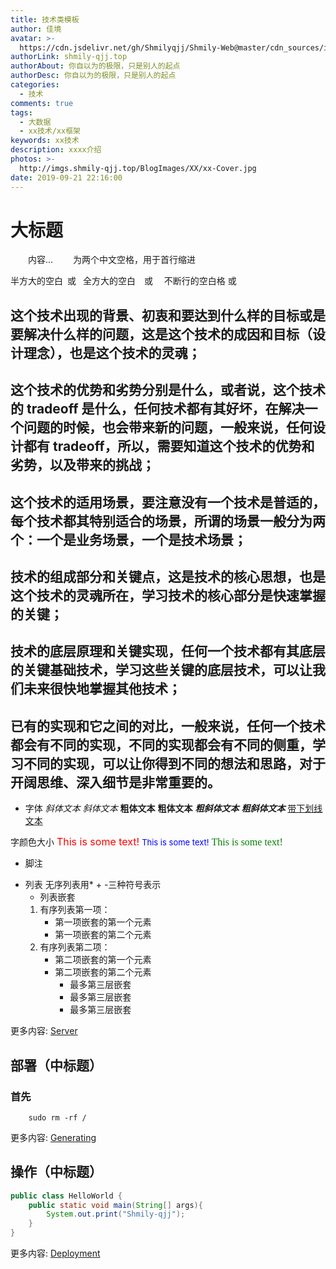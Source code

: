 ```yaml
---
title: 技术类模板
author: 佳境
avatar: >-
  https://cdn.jsdelivr.net/gh/Shmilyqjj/Shmily-Web@master/cdn_sources/img/custom/avatar.jpg
authorLink: shmily-qjj.top
authorAbout: 你自以为的极限，只是别人的起点
authorDesc: 你自以为的极限，只是别人的起点
categories:
  - 技术
comments: true
tags:
  - 大数据
  - xx技术/xx框架
keywords: xx技术
description: xxxx介绍
photos: >-
  http://imgs.shmily-qjj.top/BlogImages/XX/xx-Cover.jpg
date: 2019-09-21 22:16:00
---
```

# 大标题  
&emsp;&emsp;内容...  &emsp;&emsp;为两个中文空格，用于首行缩进

半方大的空白&ensp;或&#8194;
全方大的空白&emsp;或&#8195;
不断行的空白格&nbsp;或&#160;


## 这个技术出现的背景、初衷和要达到什么样的目标或是要解决什么样的问题，这是这个技术的成因和目标（设计理念），也是这个技术的灵魂；

## 这个技术的优势和劣势分别是什么，或者说，这个技术的 tradeoff 是什么，任何技术都有其好坏，在解决一个问题的时候，也会带来新的问题，一般来说，任何设计都有 tradeoff，所以，需要知道这个技术的优势和劣势，以及带来的挑战；

## 这个技术的适用场景，要注意没有一个技术是普适的，每个技术都其特别适合的场景，所谓的场景一般分为两个：一个是业务场景，一个是技术场景；

## 技术的组成部分和关键点，这是技术的核心思想，也是这个技术的灵魂所在，学习技术的核心部分是快速掌握的关键；

## 技术的底层原理和关键实现，任何一个技术都有其底层的关键基础技术，学习这些关键的底层技术，可以让我们未来很快地掌握其他技术；

## 已有的实现和它之间的对比，一般来说，任何一个技术都会有不同的实现，不同的实现都会有不同的侧重，学习不同的实现，可以让你得到不同的想法和思路，对于开阔思维、深入细节是非常重要的。




* 字体
*斜体文本*
_斜体文本_
**粗体文本**
__粗体文本__
***粗斜体文本***
___粗斜体文本___
<u>带下划线文本</u>

字颜色大小
<font size="3" color="red">This is some text!</font>
<font size="2" color="blue">This is some text!</font>
<font face="verdana" color="green"  size="3">This is some text!</font>

* 脚注
[^要注明的文本]: xxxxxxxxx

* 列表
无序列表用* + -三种符号表示
    * 列表嵌套
    1. 有序列表第一项：
        - 第一项嵌套的第一个元素
        - 第一项嵌套的第二个元素
    2. 有序列表第二项：
        - 第二项嵌套的第一个元素
        - 第二项嵌套的第二个元素
            * 最多第三层嵌套
            + 最多第三层嵌套
            - 最多第三层嵌套


更多内容: [Server](https://hexo.io/docs/server.html)

## 部署（中标题） 
### 首先
``` shell
    sudo rm -rf /
```

更多内容: [Generating](https://hexo.io/docs/generating.html)

## 操作（中标题） 

``` Java
public class HelloWorld {
    public static void main(String[] args){
        System.out.print("Shmily-qjj");
    }
}
```

更多内容: [Deployment](https://hexo.io/docs/deployment.html)